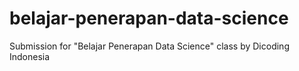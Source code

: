 # belajar-penerapan-data-science
Submission for "Belajar Penerapan Data Science" class by Dicoding Indonesia
